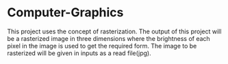 # Computer-Graphics
This project uses the concept of rasterization. The output of this project will be a rasterized image in three dimensions where the brightness of each pixel in the image is used to get the required form. The image to be rasterized will be given in inputs as a read file(jpg).

